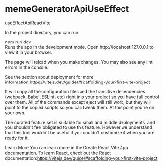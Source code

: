 # memeGeneratorApiUseEffect
useEffectApiReactVite


In the project directory, you can run:

npm run dev   
Runs the app in the development mode.
Open http://localhost:127.0.0.1 to view it in your browser.

The page will reload when you make changes.
You may also see any lint errors in the console.


See the section about deployment for more information:https://vitejs.dev/guide/#scaffolding-your-first-vite-project

It will copy all the configuration files and the transitive dependencies (webpack, Babel, ESLint, etc) right into your project so you have full control over them. All of the commands except eject will still work, but they will point to the copied scripts so you can tweak them. At this point you're on your own.

The curated feature set is suitable for small and middle deployments, and you shouldn't feel obligated to use this feature. However we understand that this tool wouldn't be useful if you couldn't customize it when you are ready for it.

Learn More
You can learn more in the Create React Vite App documentation.
To learn React, check out the React documentation:https://vitejs.dev/guide/#scaffolding-your-first-vite-project

